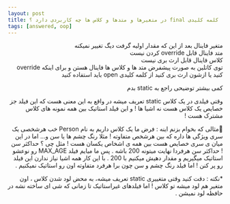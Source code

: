 ```yaml
---
layout: post
title: ‫کلمه کلیدی final در متغیرها و متدها و کلاس ها چه کاربردی دارد ؟
tags: [answered, oop]
---
```




<!-- comment #654841699 -->
<div dir='rtl' align='right'>متغیر فاینال بعد از این که مقدار اولیه گرفت دیگ تغییر نمیکنه</div >
<div dir='rtl' align='right'>متد فاینال قابل override کردن نیست
<div dir='rtl' align='right'>کلاس فاینال قابل ارث بری نیست
<div dir='rtl' align='right'>توی کاتلین به صورت پیشفرض متد ها و کلاس ها فاینال هستن و برای اینکه override کنید یا ازشون ارث بری کنید از کلمه کلیدی open باید استفاده کنید






<!-- comment #661163238 -->

کمی بیشتر توضیحی راجع به static بدم

وقتی فیلدی در یک کلاس static تعریف میشه در واقع به این معنی هست که این فیلد جز خصایص یک کلاس هست نه اشیا ها !
و این فیلد استاتیک بین همه نمونه های کلاس مشترک هست !

📌مثالی که بخوام بزنم اینه :
فرض ما یک کلاس داریم به نام Person
خب هرشخصی یک سری ویژگی ها داره که بین هرشخص متفاوته ! مثلا رنگ چشم ها یا سن و...
اما در این میان ی سری خصایص هست بین همه ی اشخاص یکسان هست ! مثل چی ؟ حداکثر سن ! حداکثر سن هرفردا نهایت میتونه 200 باشه .
پس ما میایم فیلد MAX_AGE رو نوعشو استاتیک میگیریم و مقدار دهیش میکنیم با 200 .
با این کار همه اشیا نیاز ندارن این فیلد رو پر کنن !
اما فیلد رنگ چشم و سن چون برا هرفرد متفاوته اون رو استاتیک نمیکنیم .

*نکته :
دقت کنید وقتی متغییری static تعریف میشه، به محض لود شدن کلاس ، اون متغیر هم لود میشه تو کلاس !
اما فیلدهای غیراستاتیک تا زمانی که شی ای ساخته نشه در حافظه لود نمیشن .
